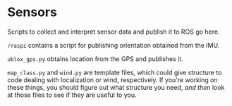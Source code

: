 # Sensors

Scripts to collect and interpret sensor data and publish it to ROS go here.

`/raspi` contains a script for publishing orientation obtained from the IMU.

`ublox_gps.py` obtains location from the GPS and publishes it.

`map_class.py` and `wind.py` are template files, which could give structure to code dealing with localization or wind, respectively. If you're working on these things, you should figure out what structure you need, *and then* look at those files to see if they are useful to you.
